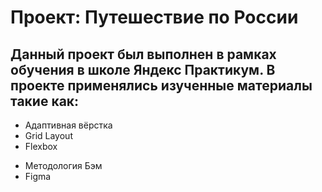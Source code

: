 # Проект: Путешествие по России

## Данный проект был выполнен в рамках обучения в школе Яндекс Практикум. В проекте применялись изученные материалы такие как:

- Адаптивная вёрстка
- Grid Layout
- Flexbox

* Методология Бэм
* Figma
